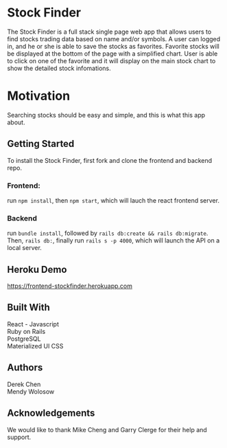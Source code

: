 # Stock Finder
The Stock Finder is a full stack single page web app that allows users to find stocks trading data based on name and/or symbols. A user can logged in, and he or she is able to save the stocks as favorites. Favorite stocks will be displayed at the bottom of the page with a simplified chart.  User is able to click on one of the favorite and it will display on the main stock chart to show the detailed stock infomations.

# Motivation
Searching stocks should be easy and simple, and this is what this app about.

## Getting Started
To install the Stock Finder, first fork and clone the frontend and backend repo.  
### Frontend: 
run `npm install`, then `npm start`, which will lauch the react frontend server.
### Backend
run `bundle install`, followed by `rails db:create && rails db:migrate`. Then, `rails db:`, finally run `rails s -p 4000`, which will launch the API on a local server.


## Heroku Demo
https://frontend-stockfinder.herokuapp.com

## Built With
React - Javascript  
Ruby on Rails  
PostgreSQL  
Materialized UI
CSS

## Authors
Derek Chen  
Mendy Wolosow


## Acknowledgements
We would like to thank Mike Cheng and Garry Clerge for their help and support.
